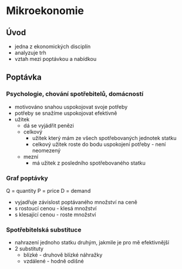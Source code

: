 # Mikroekonomie
## Úvod
- jedna z ekonomických disciplín
- analyzuje trh
- vztah mezi poptávkou a nabídkou
## Poptávka
### Psychologie, chování spotřebitelů, domácností
- motivováno snahou uspokojovat svoje potřeby
- potřeby se snažíme uspokojovat efektivně
- užitek
    - dá se vyjádřit penězi
    - celkový
        - užitek který mám ze všech spotřebovaných jednotek statku
        - celkový užitek roste do bodu uspokojení potřeby - není neomezený
    - mezní
        - má užitek z posledního spotřebovaného statku
### Graf poptávky
Q = quantity
P = price
D = demand

- vyjadřuje závislost poptávaného množství na ceně
- s rostoucí cenou - klesá množství
- s klesající cenou - roste množství

### Spotřebitelská substituce
- nahrazení jednoho statku druhým, jakmile je pro mě efektivnější
- 2 substituty
    - blízké - druhově blízké náhražky
    - vzdálené - hodně odišné